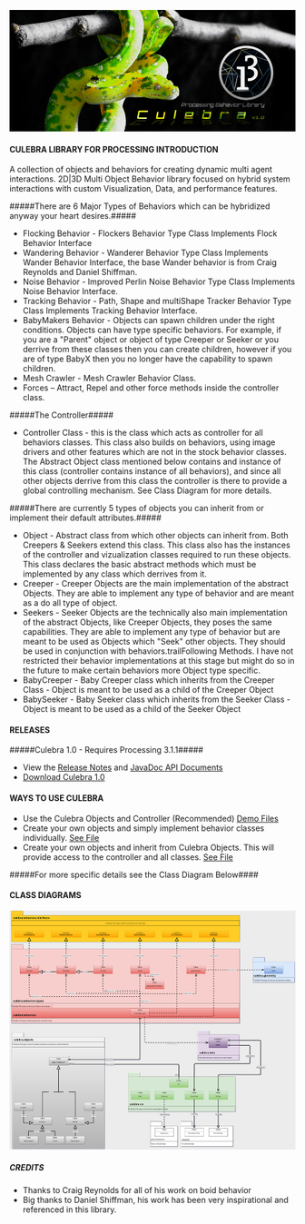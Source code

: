 ![IMAGE](images/cp.jpg)

#### CULEBRA LIBRARY FOR PROCESSING INTRODUCTION ####
A collection of objects and behaviors for creating dynamic multi agent interactions.
2D|3D Multi Object Behavior library focused on hybrid system interactions with custom Visualization, Data, and performance features.

#####There are 6 Major Types of Behaviors which can be hybridized anyway your heart desires.#####
* Flocking Behavior - Flockers Behavior Type Class Implements Flock Behavior Interface
* Wandering Behavior - Wanderer Behavior Type Class Implements Wander Behavior Interface, the base Wander behavior is from Craig Reynolds and Daniel Shiffman.
* Noise Behavior - Improved Perlin Noise Behavior Type Class Implements Noise Behavior Interface. 
* Tracking Behavior - Path, Shape and multiShape Tracker Behavior Type Class Implements Tracking Behavior Interface. 
* BabyMakers Behavior - Objects can spawn children under the right conditions. Objects can have type specific behaviors. For example, if you are a "Parent" object or object of type Creeper or Seeker or you derrive from these classes then you can create children, however if you are of type BabyX then you no longer have the capability to spawn children.
* Mesh Crawler - Mesh Crawler Behavior Class. 
* Forces – Attract, Repel and other force methods inside the controller class.

#####The Controller#####
* Controller Class - this is the class which acts as controller for all behaviors classes. This class also builds on behaviors, using image drivers and other features which are not in the stock behavior classes. The Abstract Object class mentioned below contains and instance of this class (controller contains instance of all behaviors), and since all other objects derrive from this class the controller is there to provide a global controlling mechanism. See Class Diagram for more details.

#####There are currently 5 types of objects you can inherit from or implement their default attributes.#####
* Object - Abstract class from which other objects can inherit from. Both Creepers & Seekers extend this class. This class also has the instances of the controller and vizualization classes required to run these objects. This class declares the basic abstract methods which must be implemented by any class which derrives from it.
* Creeper - Creeper Objects are the main implementation of the abstract Objects. They are able to implement any type of behavior and are meant as a do all type of object.
* Seekers - Seeker Objects are the technically also main implementation of the abstract Objects, like Creeper Objects, they poses the same capabilities. They are able to implement any type of behavior but are meant to be used as Objects which "Seek" other objects. They should be used in conjunction with behaviors.trailFollowing Methods. I have not restricted their behavior implementations at this stage but might do so in the future to make certain behaviors more Object type specific.
* BabyCreeper - Baby Creeper class which inherits from the Creeper Class - Object is meant to be used as a child of the Creeper Object 
* BabySeeker - Baby Seeker class which inherits from the Seeker Class - Object is meant to be used as a child of the Seeker Object 

#### RELEASES ####

#####Culebra 1.0 - Requires Processing 3.1.1#####
* View the [Release Notes](http://www.culebra.technology/culebra-1/index.html#download) and [JavaDoc API Documents](http://culebra.technology/culebra-1/reference/index.html)
* [Download Culebra 1.0](http://www.culebra.technology/culebra-1/index.html#download) 

#### WAYS TO USE CULEBRA ####
* Use the Culebra Objects and Controller (Recommended) [Demo Files](http://www.culebra.technology/culebra-1/index.html#examples)
* Create your own objects and simply implement behavior classes individually. [See File](http://www.culebra.technology/culebra-1/examples/CustomObject_with_ImportedBehaviors/CustomObject_with_ImportedBehaviors.pde)
* Create your own objects and inherit from Culebra Objects. This will provide access to the controller and all classes. [See File](http://www.culebra.technology/culebra-1/examples/CustomObject_Polymorphism_III/CustomObject_Polymorphism_III.pde)


#####For more specific details see the Class Diagram Below####

#### CLASS DIAGRAMS ####
[![IMAGE](images/Culebra_ClassDiagram_Small.jpg)](http://www.culebra.technology/culebra-1/Culebra_ClassDiagram.jpg)

##### CREDITS #####

* Thanks to Craig Reynolds for all of his work on boid behavior
* Big thanks to Daniel Shiffman, his work has been very inspirational and referenced in this library.
